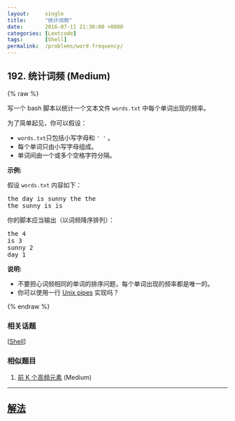 ```yaml
---
layout:     single
title:      "统计词频"
date:       2016-07-11 21:30:00 +0800
categories: [Leetcode]
tags:       [Shell]
permalink:  /problems/word-frequency/
---
```


## 192. 统计词频 (Medium)

{% raw %}

<p>写一个 bash 脚本以统计一个文本文件&nbsp;<code>words.txt</code>&nbsp;中每个单词出现的频率。</p>

<p>为了简单起见，你可以假设：</p>

<ul>
	<li><code>words.txt</code>只包括小写字母和&nbsp;<code>&#39; &#39;</code>&nbsp;。</li>
	<li>每个单词只由小写字母组成。</li>
	<li>单词间由一个或多个空格字符分隔。</li>
</ul>

<p><strong>示例:</strong></p>

<p>假设 <code>words.txt</code> 内容如下：</p>

<pre>the day is sunny the the
the sunny is is
</pre>

<p>你的脚本应当输出（以词频降序排列）：</p>

<pre>the 4
is 3
sunny 2
day 1
</pre>

<p><strong>说明:</strong></p>

<ul>
	<li>不要担心词频相同的单词的排序问题，每个单词出现的频率都是唯一的。</li>
	<li>你可以使用一行&nbsp;<a href="http://tldp.org/HOWTO/Bash-Prog-Intro-HOWTO-4.html">Unix pipes</a>&nbsp;实现吗？</li>
</ul>

{% endraw %}

### 相关话题
  [[Shell](https://github.com/awesee/leetcode/tree/main/tag/shell/README.md)]

### 相似题目
  1. [前 K 个高频元素](/problems/top-k-frequent-elements) (Medium)

---

## [解法](https://github.com/awesee/leetcode/tree/main/problems/word-frequency)
